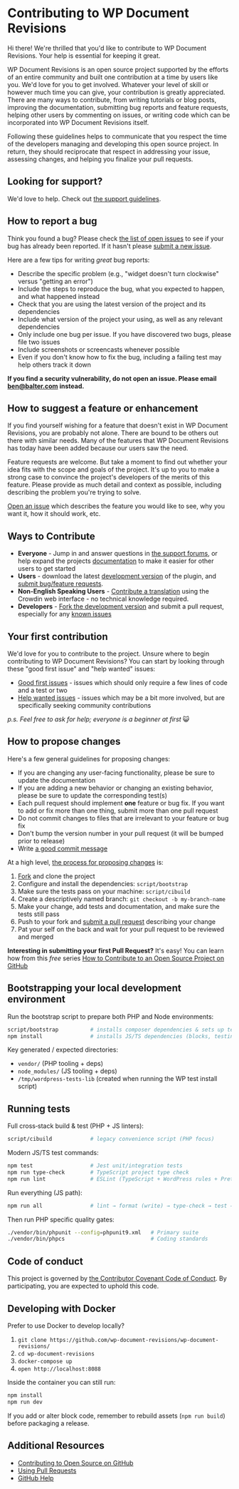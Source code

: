 # Contributing to WP Document Revisions

Hi there! We're thrilled that you'd like to contribute to WP Document Revisions. Your help is essential for keeping it great.

WP Document Revisions is an open source project supported by the efforts of an entire community and built one contribution at a time by users like you. We'd love for you to get involved. Whatever your level of skill or however much time you can give, your contribution is greatly appreciated. There are many ways to contribute, from writing tutorials or blog posts, improving the documentation, submitting bug reports and feature requests, helping other users by commenting on issues, or writing code which can be incorporated into WP Document Revisions itself.

Following these guidelines helps to communicate that you respect the time of the developers managing and developing this open source project. In return, they should reciprocate that respect in addressing your issue, assessing changes, and helping you finalize your pull requests.

## Looking for support?

We'd love to help. Check out [the support guidelines](./SUPPORT.md).

## How to report a bug

Think you found a bug? Please check [the list of open issues](https://github.com/wp-document-revisions/wp-document-revisions/issues) to see if your bug has already been reported. If it hasn't please [submit a new issue](https://github.com/wp-document-revisions/wp-document-revisions/issues/new).

Here are a few tips for writing _great_ bug reports:

- Describe the specific problem (e.g., "widget doesn't turn clockwise" versus "getting an error")
- Include the steps to reproduce the bug, what you expected to happen, and what happened instead
- Check that you are using the latest version of the project and its dependencies
- Include what version of the project your using, as well as any relevant dependencies
- Only include one bug per issue. If you have discovered two bugs, please file two issues
- Include screenshots or screencasts whenever possible
- Even if you don't know how to fix the bug, including a failing test may help others track it down

**If you find a security vulnerability, do not open an issue. Please email ben@balter.com instead.**

## How to suggest a feature or enhancement

If you find yourself wishing for a feature that doesn't exist in WP Document Revisions, you are probably not alone. There are bound to be others out there with similar needs. Many of the features that WP Document Revisions has today have been added because our users saw the need.

Feature requests are welcome. But take a moment to find out whether your idea fits with the scope and goals of the project. It's up to you to make a strong case to convince the project's developers of the merits of this feature. Please provide as much detail and context as possible, including describing the problem you're trying to solve.

[Open an issue](https://github.com/wp-document-revisions/wp-document-revisions/issues/new) which describes the feature you would like to see, why you want it, how it should work, etc.

## Ways to Contribute

- **Everyone** - Jump in and answer questions in [the support forums](http://wordpress.org/support/plugin/wp-document-revisions), or help expand the projects [documentation](https://github.com/wp-document-revisions/wp-document-revisions/tree/master/docs) to make it easier for other users to get started
- **Users** - download the latest [development version](https://github.com/wp-document-revisions/wp-document-revisions/) of the plugin, and [submit bug/feature requests](https://github.com/wp-document-revisions/wp-document-revisions/issues).
- **Non-English Speaking Users** - [Contribute a translation](https://crowdin.com/project/wordpress-document-revisions) using the Crowdin web interface - no technical knowledge required.
- **Developers** - [Fork the development version](https://github.com/wp-document-revisions/wp-document-revisions/) and submit a pull request, especially for any [known issues](https://github.com/wp-document-revisions/wp-document-revisions/issues?direction=desc&sort=created&state=open)

## Your first contribution

We'd love for you to contribute to the project. Unsure where to begin contributing to WP Document Revisions? You can start by looking through these "good first issue" and "help wanted" issues:

- [Good first issues](https://github.com/wp-document-revisions/wp-document-revisions/issues?q=is%3Aissue+is%3Aopen+label%3A%22good+first+issue%22) - issues which should only require a few lines of code and a test or two
- [Help wanted issues](https://github.com/wp-document-revisions/wp-document-revisions/issues?q=is%3Aissue+is%3Aopen+label%3A%22help+wanted%22) - issues which may be a bit more involved, but are specifically seeking community contributions

_p.s. Feel free to ask for help; everyone is a beginner at first_ :smiley_cat:

## How to propose changes

Here's a few general guidelines for proposing changes:

- If you are changing any user-facing functionality, please be sure to update the documentation
- If you are adding a new behavior or changing an existing behavior, please be sure to update the corresponding test(s)
- Each pull request should implement **one** feature or bug fix. If you want to add or fix more than one thing, submit more than one pull request
- Do not commit changes to files that are irrelevant to your feature or bug fix
- Don't bump the version number in your pull request (it will be bumped prior to release)
- Write [a good commit message](http://tbaggery.com/2008/04/19/a-note-about-git-commit-messages.html)

At a high level, [the process for proposing changes](https://guides.github.com/introduction/flow/) is:

1. [Fork](https://github.com/wp-document-revisions/wp-document-revisions/fork) and clone the project
2. Configure and install the dependencies: `script/bootstrap`
3. Make sure the tests pass on your machine: `script/cibuild`
4. Create a descriptively named branch: `git checkout -b my-branch-name`
5. Make your change, add tests and documentation, and make sure the tests still pass
6. Push to your fork and [submit a pull request](https://github.com/wp-document-revisions/wp-document-revisions/compare) describing your change
7. Pat your self on the back and wait for your pull request to be reviewed and merged

**Interesting in submitting your first Pull Request?** It's easy! You can learn how from this _free_ series [How to Contribute to an Open Source Project on GitHub](https://egghead.io/series/how-to-contribute-to-an-open-source-project-on-github)

## Bootstrapping your local development environment

Run the bootstrap script to prepare both PHP and Node environments:

```bash
script/bootstrap          # installs composer dependencies & sets up test scaffolding
npm install               # installs JS/TS dependencies (blocks, testing, build)
```

Key generated / expected directories:

- `vendor/` (PHP tooling + deps)
- `node_modules/` (JS tooling + deps)
- `/tmp/wordpress-tests-lib` (created when running the WP test install script)

## Running tests

Full cross‑stack build & test (PHP + JS linters):

```bash
script/cibuild            # legacy convenience script (PHP focus)
```

Modern JS/TS test commands:

```bash
npm test                  # Jest unit/integration tests
npm run type-check        # TypeScript project type check
npm run lint              # ESLint (TypeScript + WordPress rules + Prettier)
```

Run everything (JS path):

```bash
npm run all               # lint → format (write) → type-check → test → build
```

Then run PHP specific quality gates:

```bash
./vendor/bin/phpunit --config=phpunit9.xml   # Primary suite
./vendor/bin/phpcs                           # Coding standards
```

## Code of conduct

This project is governed by [the Contributor Covenant Code of Conduct](./CODE_OF_CONDUCT.md). By participating, you are expected to uphold this code.

## Developing with Docker

Prefer to use Docker to develop locally?

1. `git clone https://github.com/wp-document-revisions/wp-document-revisions/`
2. `cd wp-document-revisions`
3. `docker-compose up`
4. `open http://localhost:8088`

Inside the container you can still run:

```bash
npm install
npm run dev
```

If you add or alter block code, remember to rebuild assets (`npm run build`) before packaging a release.

## Additional Resources

- [Contributing to Open Source on GitHub](https://guides.github.com/activities/contributing-to-open-source/)
- [Using Pull Requests](https://help.github.com/articles/using-pull-requests/)
- [GitHub Help](https://help.github.com)
